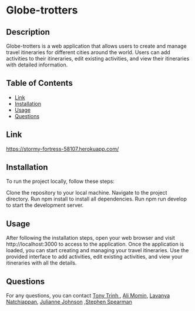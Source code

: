 # Globe-trotters

## Description

Globe-trotters is a web application that allows users to create and manage travel itineraries for different cities around the world. Users can add activities to their itineraries, edit existing activities, and view their itineraries with detailed information.


## Table of Contents

- [Link](#Link)
- [Installation](#installation)
- [Usage](#usage)
- [Questions](#questions)

## Link

https://stormy-fortress-58107.herokuapp.com/


## Installation

To run the project locally, follow these steps:

Clone the repository to your local machine.
Navigate to the project directory.
Run npm install to install all dependencies.
Run npm run develop to start the development server.

## Usage
After following the installation steps, open your web browser and visit http://localhost:3000 to access to the application. Once the application is loaded, you can start creating and managing your travel itineraries. Use the provided interface to add activities, edit existing activities, and view your itineraries with all the details.


## Questions

For any questions, you can contact [Tony Trinh ](https://github.com/tomygoi), [Ali Momin](https://github.com/alimomin7861), [Lavanya Natchiappan](https://github.com/lavanat), [Julianne Johnson](https://github.com/juella205) ,[Stephen Spearman](https://github.com/DenimB96/)
